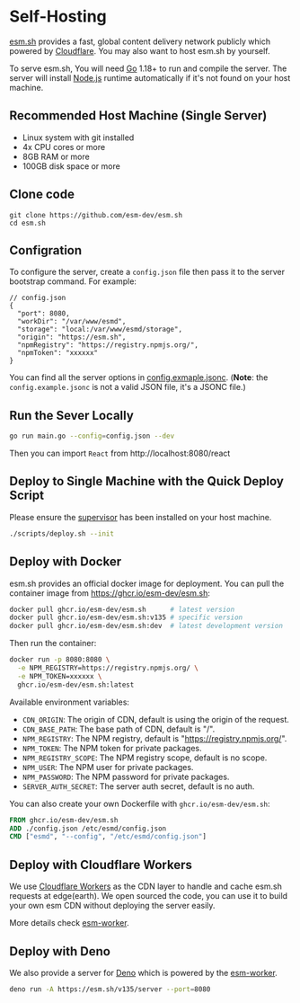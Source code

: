# Self-Hosting

[esm.sh](https://esm.sh) provides a fast, global content delivery network
publicly which powered by [Cloudflare](https://cloudflare.com). You may also
want to host esm.sh by yourself.

To serve esm.sh, You will need [Go](https://golang.org/dl) 1.18+ to run and
compile the server. The server will install
[Node.js](https://nodejs.org/en/download/) runtime automatically if it's not
found on your host machine.

## Recommended Host Machine (Single Server)

- Linux system with git installed
- 4x CPU cores or more
- 8GB RAM or more
- 100GB disk space or more

## Clone code

```baseh
git clone https://github.com/esm-dev/esm.sh
cd esm.sh
```

## Configration

To configure the server, create a `config.json` file then pass it to the server
bootstrap command. For example:

```jsonc
// config.json
{
  "port": 8080,
  "workDir": "/var/www/esmd",
  "storage": "local:/var/www/esmd/storage",
  "origin": "https://esm.sh",
  "npmRegistry": "https://registry.npmjs.org/",
  "npmToken": "xxxxxx"
}
```

You can find all the server options in
[config.exmaple.jsonc](./config.example.jsonc). (**Note**: the
`config.example.jsonc` is not a valid JSON file, it's a JSONC file.)

## Run the Sever Locally

```bash
go run main.go --config=config.json --dev
```

Then you can import `React` from http://localhost:8080/react

## Deploy to Single Machine with the Quick Deploy Script

Please ensure the [supervisor](http://supervisord.org/) has been installed on
your host machine.

```bash
./scripts/deploy.sh --init
```

## Deploy with Docker

esm.sh provides an official docker image for deployment. You can pull the container image from https://ghcr.io/esm-dev/esm.sh:

```bash
docker pull ghcr.io/esm-dev/esm.sh      # latest version
docker pull ghcr.io/esm-dev/esm.sh:v135 # specific version
docker pull ghcr.io/esm-dev/esm.sh:dev  # latest development version
```

Then run the container:

```bash
docker run -p 8080:8080 \
  -e NPM_REGISTRY=https://registry.npmjs.org/ \
  -e NPM_TOKEN=xxxxxx \
  ghcr.io/esm-dev/esm.sh:latest
```

Available environment variables:

- `CDN_ORIGIN`: The origin of CDN, default is using the origin of the request.
- `CDN_BASE_PATH`: The base path of CDN, default is "/".
- `NPM_REGISTRY`: The NPM registry, default is "https://registry.npmjs.org/".
- `NPM_TOKEN`: The NPM token for private packages.
- `NPM_REGISTRY_SCOPE`: The NPM registry scope, default is no scope.
- `NPM_USER`: The NPM user for private packages.
- `NPM_PASSWORD`: The NPM password for private packages.
- `SERVER_AUTH_SECRET`: The server auth secret, default is no auth.

You can also create your own Dockerfile with `ghcr.io/esm-dev/esm.sh`:

```dockerfile
FROM ghcr.io/esm-dev/esm.sh
ADD ./config.json /etc/esmd/config.json
CMD ["esmd", "--config", "/etc/esmd/config.json"]
```

## Deploy with Cloudflare Workers

We use [Cloudflare Workers](https://workers.cloudflare.com/) as the CDN layer to
handle and cache esm.sh requests at edge(earth). We open sourced the code, you
can use it to build your own esm CDN without deploying the server easily.

More details check [esm-worker](./packages/esm-worker/README.md).

## Deploy with Deno

We also provide a server for [Deno](https://deno.land) which is powered by the [esm-worker](./packages/esm-worker/README.md).

```bash
deno run -A https://esm.sh/v135/server --port=8080
```
